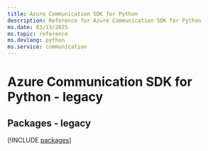 ```yaml
---
title: Azure Communication SDK for Python
description: Reference for Azure Communication SDK for Python
ms.date: 03/13/2025
ms.topic: reference
ms.devlang: python
ms.service: communication
---
```

# Azure Communication SDK for Python - legacy
## Packages - legacy
[!INCLUDE [packages](communication-index.md)]